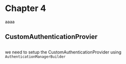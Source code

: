 # Chapter 4
aaaa
## CustomAuthenticationProvier 

## 
we need to setup the CustomAuthenticationProvider using `AuthenticationManagerBuilder`

